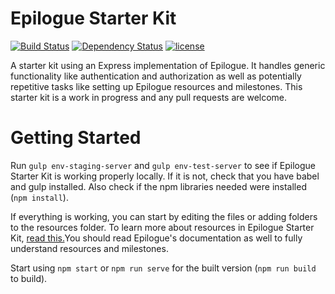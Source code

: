 # Epilogue Starter Kit

[![Build Status](https://travis-ci.org/petekeller2/Epilogue-Starter-Kit.svg?branch=master)](https://travis-ci.org/petekeller2/Epilogue-Starter-Kit) 
[![Dependency Status](https://david-dm.org/petekeller2/Epilogue-Starter-Kit.svg)](https://david-dm.org/petekeller2/Epilogue-Starter-Kit) 
[![license](https://img.shields.io/github/license/mashape/apistatus.svg)]()

A starter kit using an Express implementation of Epilogue. It handles
generic functionality like authentication and authorization 
as well as potentially repetitive tasks like setting up 
Epilogue resources and milestones. This starter kit is a work 
in progress and any pull requests are welcome.

# Getting Started

Run `gulp env-staging-server` and `gulp env-test-server` to see 
if Epilogue Starter Kit is working properly locally. If it is not, check 
that you have babel and gulp installed. Also check if the 
npm libraries needed were installed (`npm install`).

If everything is working, you can start by editing the files or 
adding folders to the resources folder. To learn more about resources 
in Epilogue Starter Kit, [read this.](https://github.com/petekeller2/epilogue-starter-kit/wiki/Resources)You 
should read Epilogue's documentation as well to fully understand resources 
and milestones.

Start using `npm start` or `npm run serve` for the built version (`npm run build` to build).
